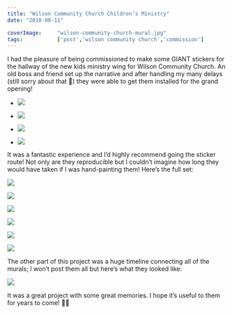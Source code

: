 ```yaml
---
title: "Wilson Community Church Children’s Ministry"
date: "2018-08-11"

coverImage:     "wilson-community-church-mural.jpg"
tags:           ['post','wilson community church','commission']
---
```


I had the pleasure of being commissioned to make some GIANT stickers for the hallway of the new kids ministry wing for Wilson Community Church. An old boss and friend set up the narrative and after handling my many delays (still sorry about that 😬) they were able to get them installed for the grand opening!

- ![](https://i0.wp.com/sketchysermons.com/wp-content/uploads/2019/12/57B2FA66-9995-41FF-8C93-E70676FA19F7-scaled.jpeg?fit=580%2C435&ssl=1)
    
- ![](https://i1.wp.com/sketchysermons.com/wp-content/uploads/2019/12/80887361-9050-4028-BC3F-5FAEC1AC93CA-scaled.jpeg?fit=580%2C435&ssl=1)
    
- ![](https://i0.wp.com/sketchysermons.com/wp-content/uploads/2019/12/15D966BE-5190-426A-A251-E9A2CE70D82F-scaled.jpeg?fit=580%2C435&ssl=1)
    
- ![](https://i0.wp.com/sketchysermons.com/wp-content/uploads/2019/12/8F999D91-2C63-4EE8-9140-B21C47DE22E6.jpeg?fit=580%2C387&ssl=1)
    

It was a fantastic experience and I’d highly recommend going the sticker route! Not only are they reproducible but I couldn’t imagine how long they would have taken if I was hand-painting them! Here’s the full set:

![](https://i0.wp.com/sketchysermons.com/wp-content/uploads/2019/12/ot1.png?fit=580%2C290&ssl=1)

![](https://i0.wp.com/sketchysermons.com/wp-content/uploads/2019/12/ot2.png?fit=580%2C290&ssl=1)

![](https://i0.wp.com/sketchysermons.com/wp-content/uploads/2019/12/ot3.png?fit=580%2C290&ssl=1)

![](https://i1.wp.com/sketchysermons.com/wp-content/uploads/2019/12/nt1-1.png?fit=580%2C290&ssl=1)

![](https://i1.wp.com/sketchysermons.com/wp-content/uploads/2019/12/nt2.png?fit=580%2C290&ssl=1)

![](https://i1.wp.com/sketchysermons.com/wp-content/uploads/2019/12/nt3.png?fit=580%2C290&ssl=1)

The other part of this project was a huge timeline connecting all of the murals; I won’t post them all but here’s what they looked like:

![](https://i1.wp.com/sketchysermons.com/wp-content/uploads/2019/12/Timeline.2.oldtestament.png?fit=580%2C116&ssl=1)

It was a great project with some great memories. I hope it’s useful to them for years to come! 🙌🏻
